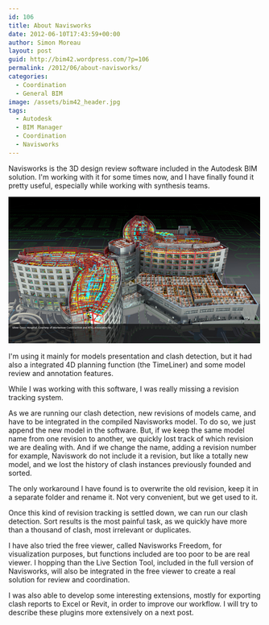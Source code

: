```yaml
---
id: 106
title: About Navisworks
date: 2012-06-10T17:43:59+00:00
author: Simon Moreau
layout: post
guid: http://bim42.wordpress.com/?p=106
permalink: /2012/06/about-navisworks/
categories:
  - Coordination
  - General BIM
image: /assets/bim42_header.jpg
tags:
  - Autodesk
  - BIM Manager
  - Coordination
  - Navisworks
---
```

Navisworks is the 3D design review software included in the Autodesk BIM solution. I'm working with it for some times now, and I have finally found it pretty useful, especially while working with synthesis teams.

![navisworks](/assets/2012/06/navisworks.jpg)

I'm using it mainly for models presentation and clash detection, but it had also a integrated 4D planning function (the TimeLiner) and some model review and annotation features.

While I was working with this software, I was really missing a revision tracking system.

As we are running our clash detection, new revisions of models came, and have to be integrated in the compiled Navisworks model. To do so, we just append the new model in the software. But, if we keep the same model name from one revision to another, we quickly lost track of which revision we are dealing with. And if we change the name, adding a revision number for example, Naviswork do not include it a revision, but like a totally new model, and we lost the history of clash instances previously founded and sorted.

The only workaround I have found is to overwrite the old revision, keep it in a separate folder and rename it. Not very convenient, but we get used to it.

Once this kind of revision tracking is settled down, we can run our clash detection. Sort results is the most painful task, as we quickly have more than a thousand of clash, most irrelevant or duplicates.

I have also tried the free viewer, called Navisworks Freedom, for visualization purposes, but functions included are too poor to be are real viewer. I hopping than the Live Section Tool, included in the full version of Navisworks, will also be integrated in the free viewer to create a real solution for review and coordination.

I was also able to develop some interesting extensions, mostly for exporting clash reports to Excel or Revit, in order to improve our workflow. I will try to describe these plugins more extensively on a next post.
